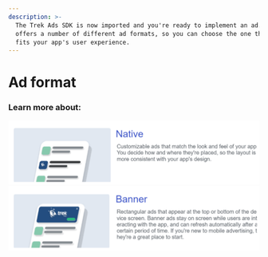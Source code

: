 ```yaml
---
description: >-
  The Trek Ads SDK is now imported and you're ready to implement an ad. Trek
  offers a number of different ad formats, so you can choose the one that best
  fits your app's user experience.
---
```


# Ad format

### Learn more about:

<img src="../../../.gitbook/assets/file.excalidraw (1).svg" alt="" class="gitbook-drawing">

<img src="../../../.gitbook/assets/file.excalidraw.svg" alt="" class="gitbook-drawing">
